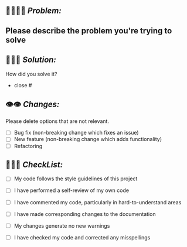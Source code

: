 ## 🚨🤦🏽🚨 *Problem:*

Please describe the problem you're trying to solve
-

## 🌟💡🌟 *Solution:*

How did you solve it?
<!-- Dont forget to close issues -->
- close #

## 👁‍👁‍ *Changes:*

Please delete options that are not relevant.
- [ ] Bug fix (non-breaking change which fixes an issue)
- [ ] New feature (non-breaking change which adds functionality)
- [ ] Refactoring

## 💠✅💠 *CheckList:*

- [ ] My code follows the style guidelines of this project
- [ ] I have performed a self-review of my own code
- [ ] I have commented my code, particularly in hard-to-understand areas
- [ ] I have made corresponding changes to the documentation
- [ ] My changes generate no new warnings
- [ ] I have checked my code and corrected any misspellings

